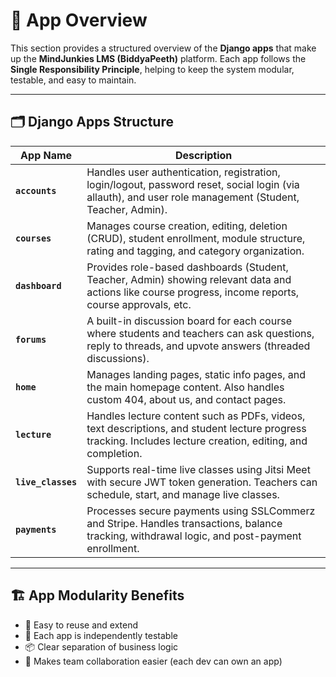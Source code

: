 # 🧩 App Overview

This section provides a structured overview of the **Django apps** that make up the **MindJunkies LMS (BiddyaPeeth)** platform. Each app follows the **Single Responsibility Principle**, helping to keep the system modular, testable, and easy to maintain.

---

## 🗂 Django Apps Structure

| App Name       | Description |
|----------------|-------------|
| **`accounts`** | Handles user authentication, registration, login/logout, password reset, social login (via allauth), and user role management (Student, Teacher, Admin). |
| **`courses`** | Manages course creation, editing, deletion (CRUD), student enrollment, module structure, rating and tagging, and category organization. |
| **`dashboard`** | Provides role-based dashboards (Student, Teacher, Admin) showing relevant data and actions like course progress, income reports, course approvals, etc. |
| **`forums`** | A built-in discussion board for each course where students and teachers can ask questions, reply to threads, and upvote answers (threaded discussions). |
| **`home`** | Manages landing pages, static info pages, and the main homepage content. Also handles custom 404, about us, and contact pages. |
| **`lecture`** | Handles lecture content such as PDFs, videos, text descriptions, and student lecture progress tracking. Includes lecture creation, editing, and completion. |
| **`live_classes`** | Supports real-time live classes using Jitsi Meet with secure JWT token generation. Teachers can schedule, start, and manage live classes. |
| **`payments`** | Processes secure payments using SSLCommerz and Stripe. Handles transactions, balance tracking, withdrawal logic, and post-payment enrollment. |

---

## 🏗️ App Modularity Benefits

- 🔄 Easy to reuse and extend
- 🧪 Each app is independently testable
- 📦 Clear separation of business logic
- 👥 Makes team collaboration easier (each dev can own an app)

